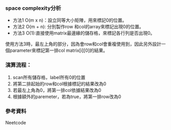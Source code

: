 ### space complexity分析
- 方法1  O(m x n)：設立同等大小矩陣，用來標記0的位置。
- 方法2  O(m + n): 分別製作row 和col的array來標記出現0的位置。
- 方法3  O(1):直接使用matrix最邊緣的儲存格，來標記各行列是否出現0。

使用方法3時，最左上角的部分，因為會row和col會重複使用到，因此另外設計一個parameter來標記第一排col matrix[i][0]的結果。

### 演算流程：
1. scan所有儲存格，label所有0的位置
2. 將第二排起始的row和col根據標記的結果改為0
3. 若最左上角為0，將第一排col依據結果改為0
4. 根據額外的paremeter，若為true，將第一排row改為0

### 參考資料

Neetcode
